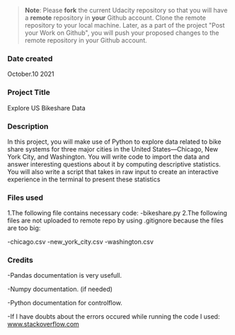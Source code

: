 >**Note**: Please **fork** the current Udacity repository so that you will have a **remote** repository in **your** Github account. Clone the remote repository to your local machine. Later, as a part of the project "Post your Work on Github", you will push your proposed changes to the remote repository in your Github account.

### Date created
October.10 2021

### Project Title
Explore US Bikeshare Data

### Description
In this project, you will make use of Python to explore data related to bike share systems for three major cities in the United States—Chicago, New York City, and Washington. You will write code to import the data and answer interesting questions about it by computing descriptive statistics. You will also write a script that takes in raw input to create an interactive experience in the terminal to present these statistics

### Files used
1.The following file contains necessary code: -bikeshare.py 2.The following files are not uploaded to remote repo by using .gitignore because the files are too big:

-chicago.csv -new_york_city.csv -washington.csv

### Credits
-Pandas documentation is very usefull.

-Numpy documentation. (if needed)

-Python documentation for controlflow.

-If I have doubts about the errors occured while running the code I used: www.stackoverflow.com

